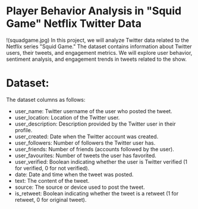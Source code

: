 # Player Behavior Analysis in "Squid Game" Netflix Twitter Data
!(squadgame.jpg)
In this project, we will analyze Twitter data related to the Netflix series "Squid Game." The dataset contains information about Twitter users, their tweets, and engagement metrics. We will explore user behavior, sentiment analysis, and engagement trends in tweets related to the show.

# Dataset: 
 The dataset columns as follows:
* user_name: Twitter username of the user who posted the tweet.
* user_location: Location of the Twitter user.
* user_description: Description provided by the Twitter user in their profile.
* user_created: Date when the Twitter account was created.
* user_followers: Number of followers the Twitter user has.
* user_friends: Number of friends (accounts followed by the user).
* user_favourites: Number of tweets the user has favorited.
* user_verified: Boolean indicating whether the user is Twitter verified (1 for verified, 0 for not verified).
* date: Date and time when the tweet was posted.
* text: The content of the tweet.
* source: The source or device used to post the tweet.
* is_retweet: Boolean indicating whether the tweet is a retweet (1 for retweet, 0 for original tweet).
